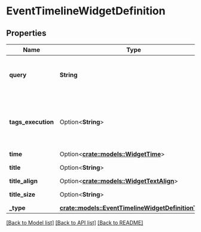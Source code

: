 # EventTimelineWidgetDefinition

## Properties

Name | Type | Description | Notes
------------ | ------------- | ------------- | -------------
**query** | **String** | Query to filter the event timeline with. | 
**tags_execution** | Option<**String**> | The execution method for multi-value filters. Can be either and or or. | [optional]
**time** | Option<[**crate::models::WidgetTime**](WidgetTime.md)> |  | [optional]
**title** | Option<**String**> | Title of the widget. | [optional]
**title_align** | Option<[**crate::models::WidgetTextAlign**](WidgetTextAlign.md)> |  | [optional]
**title_size** | Option<**String**> | Size of the title. | [optional]
**_type** | [**crate::models::EventTimelineWidgetDefinitionType**](EventTimelineWidgetDefinitionType.md) |  | 

[[Back to Model list]](../README.md#documentation-for-models) [[Back to API list]](../README.md#documentation-for-api-endpoints) [[Back to README]](../README.md)


